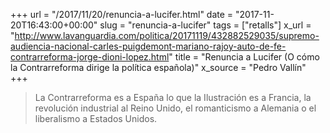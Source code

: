 +++
url = "/2017/11/20/renuncia-a-lucifer.html"
date = "2017-11-20T16:43:00+00:00"
slug = "renuncia-a-lucifer"
tags = ["retalls"]
x_url = "http://www.lavanguardia.com/politica/20171119/432882529035/supremo-audiencia-nacional-carles-puigdemont-mariano-rajoy-auto-de-fe-contrarreforma-jorge-dioni-lopez.html"
title = "Renuncia a Lucifer (O cómo la Contrarreforma dirige la política española)"
x_source = "Pedro Vallín"
+++


> La Contrarreforma es a España lo que la Ilustración es a Francia, la revolución industrial al Reino Unido, el romanticismo a Alemania o el liberalismo a Estados Unidos. 
